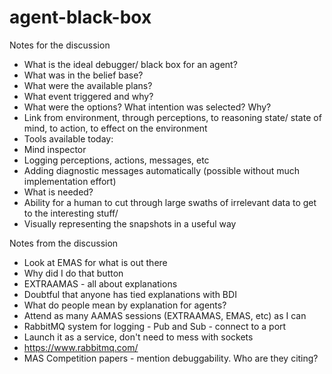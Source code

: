# agent-black-box

Notes for the discussion

- What is the ideal debugger/ black box for an agent?
- What was in the belief base?
- What were the available plans?
- What event triggered and why?
- What were the options? What intention was selected? Why?
- Link from environment, through perceptions, to reasoning state/ state of mind, to action, to effect on the environment
- Tools available today:
- Mind inspector
- Logging perceptions, actions, messages, etc
- Adding diagnostic messages automatically (possible without much implementation effort)
- What is needed?
- Ability for a human to cut through large swaths of irrelevant data to get to the interesting stuff/
- Visually representing the snapshots in a useful way
 

Notes from the discussion
- Look at EMAS for what is out there
- Why did I do that button
- EXTRAAMAS - all about explanations
- Doubtful that anyone has tied explanations with BDI
- What do people mean by explanation for agents?
- Attend as many AAMAS sessions (EXTRAAMAS, EMAS, etc) as I can
- RabbitMQ system for logging - Pub and Sub - connect to a port
- Launch it as a service, don't need to mess with sockets
- https://www.rabbitmq.com/
- MAS Competition papers - mention debuggability. Who are they citing?
